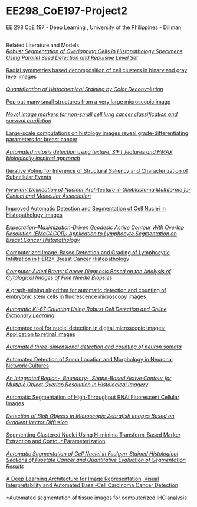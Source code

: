 # EE298_CoE197-Project2
EE 298 CoE 197 - Deep Learning , University of the Philippines - Diliman

<br>Related Literature and Models
<br>*[Robust Segmentation of Overlapping Cells in Histopathology Specimens Using Parallel Seed Detection and Repulsive Level Set](https://drive.google.com/file/d/1pEzUWMKMjSIVhl4HMnf-WH6_5NruMkbW/view?usp=sharing)
<br>
<br>*[Radial symmetries based decomposition of cell clusters in binary and gray level images](https://drive.google.com/file/d/1s_HuTUzTMdV-Zop730M5AR8X8ri7nBog/view?usp=sharing)
<br>
<br>*[Quantification of Histochemical Staining by Color Deconvolution](https://drive.google.com/file/d/1iDyGSraJy24knoeQypKdyQDXXWLPfO5a/view?usp=sharing)
<br>
<br>*[Pop out many small structures from a very large microscopic image](https://drive.google.com/file/d/1IbsGByxzjHPP4aKJs2CvF30pgUweU-_q/view?usp=sharing)
<br>
<br>*[Novel image markers for non-small cell lung cancer classification and survival prediction](https://drive.google.com/file/d/12rsOkT-vXfEUAwZRPY-VpyJz8ZwgMuZP/view?usp=sharing)
<br>
<br>*[Large-scale computations on histology images reveal grade-differentiating parameters for breast cancer](https://drive.google.com/file/d/1Nk0Lmg2PJ9HiyH4UVaqR5CyiZpUE6wa9/view?usp=sharing)
<br>
<br>*[Automated mitosis detection using texture, SIFT features and HMAX biologically inspired approach](https://drive.google.com/file/d/1UZEF9YZ3B99jciKV2_5ronC21RUy1joF/view?usp=sharing)
<br>
<br>*[Iterative Voting for Inference of Structural Saliency and Characterization of Subcellular Events](https://drive.google.com/file/d/1GThMqI3VDwMU3FfvmZKITkv0JYF4R8S3/view?usp=sharing)
<br>
<br>*[Invariant Delineation of Nuclear Architecture in Glioblastoma Multiforme for Clinical and Molecular Association](https://drive.google.com/file/d/1LF1UJwnGxPyi81ES4wsC95WThTunlIYq/view?usp=sharing)
<br>
<br>*[Improved Automatic Detection and Segmentation of Cell Nuclei in Histopathology Images](https://drive.google.com/file/d/1sg8hqJserrJDrRy-wa36SJhombKRc-9f/view?usp=sharing)
<br>
<br>*[Expectation–Maximization-Driven Geodesic Active Contour With Overlap Resolution (EMaGACOR): Application to Lymphocyte Segmentation on Breast Cancer Histopathology](https://drive.google.com/file/d/1MxMEaJjmh7Fnc0KKVrTump9lIQX_h_Io/view?usp=sharing)
<br>
<br>*[Computerized Image-Based Detection and Grading of Lymphocytic Infiltration in HER2+ Breast Cancer Histopathology](https://drive.google.com/file/d/1Csaa3I52iOn-s-j3WETpQyWiMBVr6waJ/view?usp=sharing)
<br>
<br>*[Computer-Aided Breast Cancer Diagnosis Based on the Analysis of Cytological Images of Fine Needle Biopsies](https://drive.google.com/file/d/1kz7E4QoDvRnnFWF3RUDjmO9QnszFGx8X/view?usp=sharing)
<br>
<br>*[A graph-mining algorithm for automatic detection and counting of embryonic stem cells in fluorescence microscopy images](https://drive.google.com/file/d/1pkaUPGhAbXi5iMqyCP4_dHwzEVoku4vO/view?usp=sharing)
<br>
<br>*[Automatic Ki-67 Counting Using Robust Cell Detection and Online Dictionary Learning](https://drive.google.com/file/d/1CwZYw2M-VB_IWjstlmYUf8cJ613WOcOb/view?usp=sharing)
<br>
<br>*[Automated tool for nuclei detection in digital microscopic images: Application to retinal images](https://drive.google.com/file/d/1gmW6CUAYNNJvd2C-Tph7jUK66p1ydvN7/view?usp=sharing)
<br>
<br>*[Automated three-dimensional detection and counting of neuron somata](https://drive.google.com/file/d/1oKKw6V1Qp72uxgCj7MFX1biJK0g2Y8P_/view?usp=sharing)
<br>
<br>*[Automated Detection of Soma Location and Morphology in Neuronal Network Cultures](https://drive.google.com/file/d/165itQMirr0Iz6eU4EKdhqQtSvnQ7WeZe/view?usp=sharing)
<br>
<br>*[An Integrated Region-, Boundary-, Shape-Based Active Contour for Multiple Object Overlap Resolution in Histological Imagery](https://drive.google.com/file/d/1y6bVRqwjZfMGvHX-q8Q061itf8Gda_TG/view?usp=sharing)
<br>
<br>*[Automatic Segmentation of High-Throughput RNAi Fluorescent Cellular Images](https://drive.google.com/file/d/1sLUbIoOiiXSFuOcKqmt_559dA6A1ESPN/view?usp=sharing)
<br>
<br>*[Detection of Blob Objects in Microscopic Zebrafish Images Based on Gradient Vector Diffusion](https://drive.google.com/file/d/1Y_T_uDRDngLhCZncomsCG-5B5dIkMPfR/view?usp=sharing)
<br>
<br>*[Segmenting Clustered Nuclei Using H-minima Transform-Based Marker Extraction and Contour Parameterization](https://drive.google.com/file/d/1WP2JqSL98P5Bs_2HtsviVHzEI76D_E21/view?usp=sharing)
<br>
<br>*[Automatic Segmentation of Cell Nuclei in Feulgen-Stained Histological Sections of Prostate Cancer and Quantitative Evaluation of Segmentation Results](https://drive.google.com/file/d/18qArTAacaoUjzdN2W9hcfhfiwjmdG1vo/view?usp=sharing)
<br>
<br>*[A Deep Learning Architecture for Image Representation, Visual Interpretability and Automated Basal-Cell Carcinoma Cancer Detection](https://drive.google.com/file/d/1xJwxQuanPPDqhRLhsKXilEyn61uWg4bL/view?usp=sharing)
<br>
<br>*[Automated segmentation of tissue images for computerized IHC analysis](https://drive.google.com/file/d/107IK1he9MO1sVgHGx3g8FfRTuZDHkTh6/view?usp=sharing)
